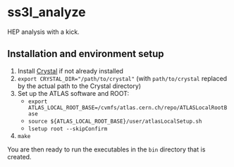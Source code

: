 # ss3l_analyze

HEP analysis with a kick.


## Installation and environment setup

1. Install [Crystal](https://github.com/crystal-lang/crystal/releases) if not already installed
2. `export CRYSTAL_DIR="/path/to/crystal"` (with `path/to/crystal` replaced by the actual path to the Crystal directory)
3. Set up the ATLAS software and ROOT:
    * `export ATLAS_LOCAL_ROOT_BASE=/cvmfs/atlas.cern.ch/repo/ATLASLocalRootBase`
    * `source ${ATLAS_LOCAL_ROOT_BASE}/user/atlasLocalSetup.sh`
    * `lsetup root --skipConfirm`
4. `make`

You are then ready to run the executables in the `bin` directory that is created.

